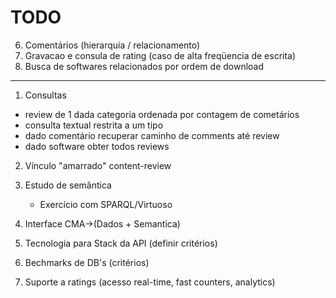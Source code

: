 TODO
====

6. Comentários (hierarquia / relacionamento)
7. Gravacao e consula de rating (caso de alta freqüencia de escrita)
8. Busca de softwares relacionados por ordem de download

---

1. Consultas
  - review de 1 dada categoria ordenada por contagem de cometários
  - consulta textual restrita a um tipo
  - dado comentário recuperar caminho de comments até review
  - dado software obter todos reviews

2. Vínculo "amarrado" content-review

3. Estudo de semântica
   -  Exercício com SPARQL/Virtuoso

4. Interface CMA->(Dados + Semantica)

5. Tecnologia para Stack da API (definir critérios)

6. Bechmarks de DB's (critérios)

7. Suporte a ratings (acesso real-time, fast counters, analytics)


